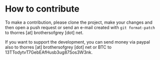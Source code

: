 # How to contribute
To make a contribution, please clone the project, make your changes and then open a push request or send an e-mail created
with `git format-patch` to thorres [at] brothersofgrey [dot] net.

If you want to support the development, you can send money via paypal also to thorres [at] brothersofgrey [dot] net or BTC to 
13TTodytvT7GebEAfHusb3ug87Sos3W3nk.
